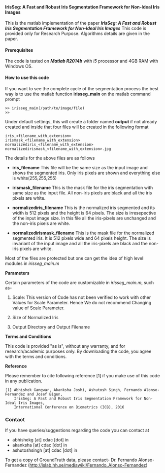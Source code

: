 #### IrisSeg: A Fast and Robust Iris Segmentation Framework for Non-Ideal Iris Images


This is the matlab  implementation of the paper
***IrisSeg: A Fast and Robust Iris Segmentation Framework for Non-Ideal Iris Images*** 
This code is provided only for Research Purpose.
Algorithms details are given in the paper.


#### Prerequisites
The code is tested on ***Matlab R2014b*** with *i5* processor and 4GB RAM with Windows OS.

#### How to use this code

If you want to see the complete cycle of the segmentation process the best way
is to use the matlab function **irisseg_main** on the matlab command prompt

    >> irisseg_main(/path/to/image/file)
    >>

Under default settings, this will create a folder named **output** if not already created and inside that
four files will be created in the following format

    iris_<filename_with_extension>
    irismask_<filename_with_extension>
    normalizediris_<filename_with_extension>
    normalizedirismask_<filename_with_extension>.jpg

The details for the above files are as follows

* **iris_filename** This file will be the same size as the input image and
shows the segmented iris. Only iris pixels are shown and everything else is
white(255,255,255)

* **irismask_filename** This is the mask file for the iris segmentation with
same size as the input file. All non-iris pixels are black and all the iris
pixels are white.

* **normalizediris_filename** This is the normalized iris segmented and its
width is 512 pixels and the height is 64 pixels. The size is irresepective of
the input image size. In this file all the iris-pixels are unchanged and the
non-iris pixels are white.

* **normalizedirismask_filename** This is the mask file for the normalized
segmented iris. It is 512 pixels wide and 64 pixels height. The size is invariant
of the input image and all the iris-pixels are black and the non-iris pixels are
white.

Most of the files are protected but one can get the idea of high level modules
in *irisseg_main.m*


**Parameters**

Certain parameters of the code are customizable in *irisseg_main.m*, such as-

1. Scale: This version of Code has not been verified to work with other Values for
Scale Parameter. Hence We do not recommend Changing value of Scale Parameter.

2. Size of Normalized Iris 

3. Output Directory and Output Filename


**Terms and Conditions**

This code is provided "as is", without any warranty, and for research/academic
purposes only. By downloading the code, you agree with the terms and conditions.

**Reference**

Please remember to cite following reference [1] if you make use of this code in any publication.

    [1] Abhishek Gangwar, Akanksha Joshi, Ashutosh Singh, Fernando Alonso-Fernandez and Josef Bigun,  
        IrisSeg: A Fast and Robust Iris Segmentation Framework for Non-Ideal Iris Images,
        International Conference on Biometrics (ICB), 2016



### Contact
If you have queries/suggestions regarding the code you can contact at

* abhishekg [at] cdac [dot] in
* akanksha  [at] cdac [dot] in
* ashutoshsingh  [at] cdac [dot] in

To get a copy of GroundTruth data, please contact-
Dr. Fernando Alonso-Fernandez (http://islab.hh.se/mediawiki/Fernando_Alonso-Fernandez)

